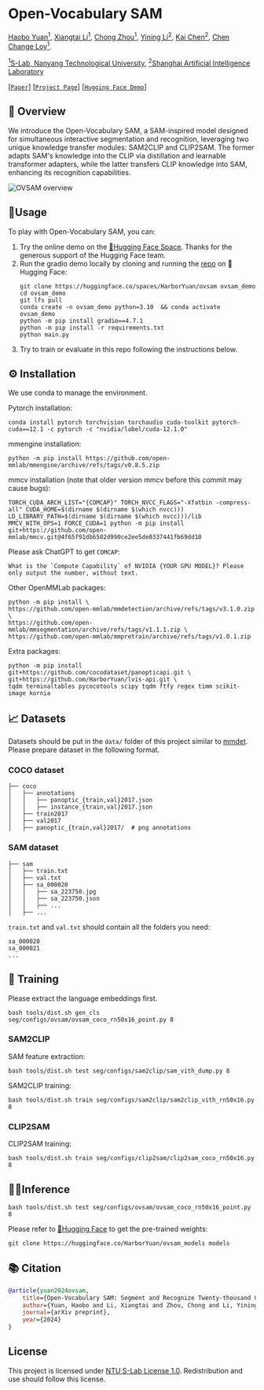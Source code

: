 # Open-Vocabulary SAM

[Haobo Yuan<sup>1</sup>](https://yuanhaobo.me), 
[Xiangtai Li<sup>1</sup>](https://lxtgh.github.io), 
[Chong Zhou<sup>1</sup>](https://chongzhou96.github.io), 
[Yining Li<sup>2</sup>](https://scholar.google.com/citations?user=y_cp1sUAAAAJ), 
[Kai Chen<sup>2</sup>](https://chenkai.site), 
[Chen Change Loy<sup>1</sup>](https://www.mmlab-ntu.com/person/ccloy/). 

[<sup>1</sup>S-Lab, Nanyang Technological University](https://www.mmlab-ntu.com/), 
[<sup>2</sup>Shanghai Artificial Intelligence Laboratory](https://www.shlab.org.cn/)

[[`Paper`](http://arxiv.org/abs/2401.02955)] 
[[`Project Page`](https://www.mmlab-ntu.com/project/ovsam)]
[[`Hugging Face Demo`](https://huggingface.co/spaces/HarborYuan/ovsam)]

## 👀 Overview
We introduce the Open-Vocabulary SAM, a SAM-inspired model designed for simultaneous interactive segmentation and recognition, leveraging two unique knowledge transfer modules: SAM2CLIP and CLIP2SAM. The former adapts SAM's knowledge into the CLIP via distillation and learnable transformer adapters, while the latter transfers CLIP knowledge into SAM, enhancing its recognition capabilities.

<p>
  <img src="https://www.mmlab-ntu.com/project/ovsam/img/ovsam_teaser.jpg" alt="OVSAM overview">
</p>

## 🔧Usage
To play with Open-Vocabulary SAM, you can:
1. Try the online demo on the [🤗Hugging Face Space](https://huggingface.co/spaces/HarborYuan/ovsam). Thanks for the generous support of the Hugging Face team.
2. Run the gradio demo locally by cloning and running the [repo](https://huggingface.co/spaces/HarborYuan/ovsam/tree/main) on 🤗Hugging Face:
    ```commandline
    git clone https://huggingface.co/spaces/HarborYuan/ovsam ovsam_demo
    cd ovsam_demo
    git lfs pull
    conda create -n ovsam_demo python=3.10  && conda activate ovsam_demo
    python -m pip install gradio==4.7.1
    python -m pip install -r requirements.txt
    python main.py
    ```
3. Try to train or evaluate in this repo following the instructions below.

## ⚙️ Installation
We use conda to manage the environment.

Pytorch installation:
```commandline
conda install pytorch torchvision torchaudio cuda-toolkit pytorch-cuda==12.1 -c pytorch -c "nvidia/label/cuda-12.1.0"
```

mmengine installation:
```commandline
python -m pip install https://github.com/open-mmlab/mmengine/archive/refs/tags/v0.8.5.zip
```

mmcv installation (note that older version mmcv before this commit may cause bugs):
```commandline
TORCH_CUDA_ARCH_LIST="{COMCAP}" TORCH_NVCC_FLAGS="-Xfatbin -compress-all" CUDA_HOME=$(dirname $(dirname $(which nvcc))) LD_LIBRARY_PATH=$(dirname $(dirname $(which nvcc)))/lib MMCV_WITH_OPS=1 FORCE_CUDA=1 python -m pip install git+https://github.com/open-mmlab/mmcv.git@4f65f91db6502d990ce2ee5de0337441fb69dd10
```
Please ask ChatGPT to get `COMCAP`:
```text
What is the `Compute Capability` of NVIDIA {YOUR GPU MODEL}? Please only output the number, without text.
```

Other OpenMMLab packages:
```commandline
python -m pip install \
https://github.com/open-mmlab/mmdetection/archive/refs/tags/v3.1.0.zip \
https://github.com/open-mmlab/mmsegmentation/archive/refs/tags/v1.1.1.zip \
https://github.com/open-mmlab/mmpretrain/archive/refs/tags/v1.0.1.zip
```

Extra packages:
```commandline
python -m pip install git+https://github.com/cocodataset/panopticapi.git \
git+https://github.com/HarborYuan/lvis-api.git \
tqdm terminaltables pycocotools scipy tqdm ftfy regex timm scikit-image kornia
```

## 📈 Datasets
Datasets should be put in the `data/` folder of this project similar to [mmdet](https://mmdetection.readthedocs.io/en/latest/user_guides/tracking_dataset_prepare.html). Please prepare dataset in the following format.
### COCO dataset
```text
├── coco
│   ├── annotations
│   │   ├── panoptic_{train,val}2017.json
│   │   ├── instance_{train,val}2017.json
│   ├── train2017
│   ├── val2017
│   ├── panoptic_{train,val}2017/  # png annotations
```
### SAM dataset
```text
├── sam
│   ├── train.txt
│   ├── val.txt
│   ├── sa_000020
│   │   ├── sa_223750.jpg
│   │   ├── sa_223750.json
│   │   ├── ...
│   ├── ...
```
`train.txt` and `val.txt` should contain all the folders you need:
```text
sa_000020
sa_000021
...
```

## 🚀 Training
Please extract the language embeddings first.
```commandline
bash tools/dist.sh gen_cls seg/configs/ovsam/ovsam_coco_rn50x16_point.py 8
```

### SAM2CLIP
SAM feature extraction:
```commandline
bash tools/dist.sh test seg/configs/sam2clip/sam_vith_dump.py 8
```
SAM2CLIP training:
```commandline
bash tools/dist.sh train seg/configs/sam2clip/sam2clip_vith_rn50x16.py 8
```

### CLIP2SAM
CLIP2SAM training:
```commandline
bash tools/dist.sh train seg/configs/clip2sam/clip2sam_coco_rn50x16.py 8
```

## 🏃‍♀️Inference
```commandline
bash tools/dist.sh test seg/configs/ovsam/ovsam_coco_rn50x16_point.py 8
```
Please refer to [🤗Hugging Face](https://huggingface.co/HarborYuan/ovsam_models) to get the pre-trained weights:
```commandline
git clone https://huggingface.co/HarborYuan/ovsam_models models
```

## 📚 Citation
```bibtex
@article{yuan2024ovsam,
    title={Open-Vocabulary SAM: Segment and Recognize Twenty-thousand Classes Interactively},
    author={Yuan, Haobo and Li, Xiangtai and Zhou, Chong and Li, Yining and Chen, Kai and Loy, Chen Change},
    journal={arXiv preprint},
    year={2024}
}
```
## License <a name="license"></a>

This project is licensed under <a rel="license" href="https://github.com/HarborYuan/ovsam/blob/master/LICENSE">NTU S-Lab License 1.0</a>. Redistribution and use should follow this license.
